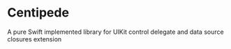 # Centipede
A pure Swift implemented library for UIKit control delegate and data source closures extension
